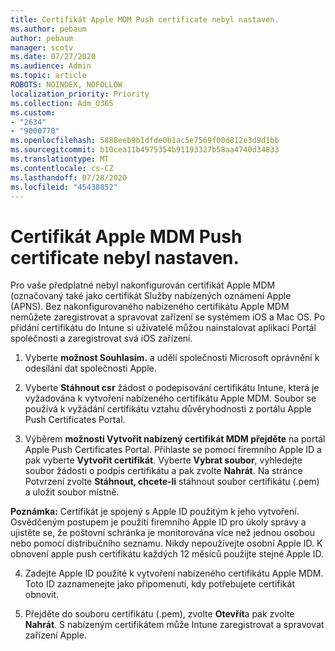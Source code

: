 ```yaml
---
title: Certifikát Apple MDM Push certificate nebyl nastaven.
ms.author: pebaum
author: pebaum
manager: scotv
ms.date: 07/27/2020
ms.audience: Admin
ms.topic: article
ROBOTS: NOINDEX, NOFOLLOW
localization_priority: Priority
ms.collection: Adm_O365
ms.custom:
- "2634"
- "9000770"
ms.openlocfilehash: 5888eeb9b1dfde0b1ac5e7569f00d812e3d9d1bb
ms.sourcegitcommit: b10cea11b4975354b91193327b58aa4740d34833
ms.translationtype: MT
ms.contentlocale: cs-CZ
ms.lasthandoff: 07/28/2020
ms.locfileid: "45438852"
---
```

# <a name="apple-mdm-push-certificate-has-not-been-set-up"></a>Certifikát Apple MDM Push certificate nebyl nastaven.

Pro vaše předplatné nebyl nakonfigurován certifikát Apple MDM (označovaný také jako certifikát Služby nabízených oznámení Apple (APNS). Bez nakonfigurovaného nabízeného certifikátu Apple MDM nemůžete zaregistrovat a spravovat zařízení se systémem iOS a Mac OS. Po přidání certifikátu do Intune si uživatelé můžou nainstalovat aplikaci Portál společnosti a zaregistrovat svá iOS zařízení.

1. Vyberte **možnost Souhlasím.** a udělí společnosti Microsoft oprávnění k odesílání dat společnosti Apple.

2. Vyberte **Stáhnout csr** žádost o podepisování certifikátu Intune, která je vyžadována k vytvoření nabízeného certifikátu Apple MDM. Soubor se používá k vyžádání certifikátu vztahu důvěryhodnosti z portálu Apple Push Certificates Portal.

3. Výběrem **možnosti Vytvořit nabízený certifikát MDM přejděte** na portál Apple Push Certificates Portal. Přihlaste se pomocí firemního Apple ID a pak vyberte **Vytvořit certifikát**. Vyberte **Vybrat soubor**, vyhledejte soubor žádosti o podpis certifikátu a pak zvolte **Nahrát**. Na stránce Potvrzení zvolte **Stáhnout, chcete-li** stáhnout soubor certifikátu (.pem) a uložit soubor místně.
 
**Poznámka:** Certifikát je spojený s Apple ID použitým k jeho vytvoření. Osvědčeným postupem je použití firemního Apple ID pro úkoly správy a ujistěte se, že poštovní schránka je monitorována více než jednou osobou nebo pomocí distribučního seznamu. Nikdy nepoužívejte osobní Apple ID. K obnovení apple push certifikátu každých 12 měsíců použijte stejné Apple ID.
 
4. Zadejte Apple ID použité k vytvoření nabízeného certifikátu Apple MDM. Toto ID zaznamenejte jako připomenutí, kdy potřebujete certifikát obnovit.

5. Přejděte do souboru certifikátu (.pem), zvolte **Otevřít**a pak zvolte **Nahrát**. S nabízeným certifikátem může Intune zaregistrovat a spravovat zařízení Apple.